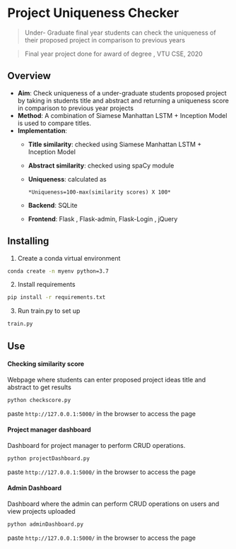 # Project Uniqueness Checker
>Under- Graduate final year students can check the uniqueness of their proposed project in comparison to previous years

> Final year project done for award of degree , VTU 
>   CSE, 2020


## Overview
- **Aim**: Check uniqueness of a under-graduate students proposed project by taking in students title and abstract and returning a uniqueness score in comparison to previous year projects
- **Method**: A combination of Siamese Manhattan LSTM + Inception Model is used to compare titles. 
- **Implementation**:
  - **Title similarity**: checked using Siamese Manhattan LSTM + Inception Model
  - **Abstract similarity**: checked using spaCy module
  - **Uniqueness**: calculated as
  
        *Uniqueness=100-max(similarity scores) X 100*
  - **Backend**: SQLite
  - **Frontend**: Flask , Flask-admin, Flask-Login , jQuery

## Installing

1. Create a conda virtual environment
```sh
conda create -n myenv python=3.7
```

2. Install requirements 
```sh
pip install -r requirements.txt
```
3. Run train.py to set up 
```sh
train.py
```

## Use

#### Checking similarity score
Webpage where students can enter proposed project ideas title and abstract to get results
```sh
python checkscore.py
```
paste `http://127.0.0.1:5000/` in the browser to  access the page

#### Project manager dashboard
Dashboard for project manager to perform CRUD operations.
```sh
python projectDashboard.py
```
paste `http://127.0.0.1:5000/` in the browser to  access the page

#### Admin Dashboard
Dashboard where the admin can perform CRUD operations on users and view projects uploaded 
```sh
python adminDashboard.py
```
paste `http://127.0.0.1:5000/` in the browser to  access the page


